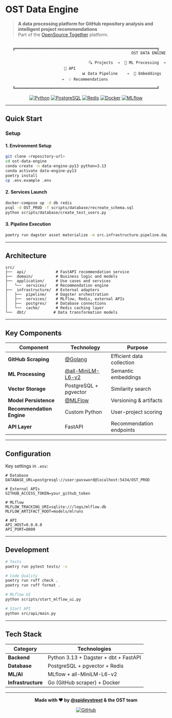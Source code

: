 # OST Data Engine

> **A data processing platform for GitHub repository analysis and intelligent project recommendations**  
> Part of the [OpenSource Together](https://github.com/opensource-together) platform.

<div align="center">

```ascii
                             ╔══════════════════════════════════════════════════════════════╗
                                                       OST DATA ENGINE                           
                                                                                           
                                    🔍 Projects  →  🧠 ML Processing  →  🎯 API              
                               📊 Data Pipeline    →  🔄 Embeddings    →  💡 Recommendations 
                             ╚══════════════════════════════════════════════════════════════╝
```

[![Python](https://img.shields.io/badge/Python-3.13+-blue.svg)](https://python.org) [![PostgreSQL](https://img.shields.io/badge/PostgreSQL-15+-green.svg)](https://postgresql.org) [![Redis](https://img.shields.io/badge/Redis-6+-red.svg)](https://redis.io) [![Docker](https://img.shields.io/badge/Docker-Ready-blue.svg)](https://docker.com) [![MLflow](https://img.shields.io/badge/MLflow-Enabled-orange.svg)](https://mlflow.org)

</div>

---

## Quick Start

### Setup

#### 1. **Environment Setup**
```bash
git clone <repository-url>
cd ost-data-engine
conda create -n data-engine-py13 python=3.13
conda activate data-engine-py13
poetry install
cp .env.example .env
```

#### 2. **Services Launch**
```bash
docker-compose up -d db redis
psql -d OST_PROD -f scripts/database/recreate_schema.sql
python scripts/database/create_test_users.py
```

#### 3. **Pipeline Execution**
```bash
poetry run dagster asset materialize -m src.infrastructure.pipeline.dagster.definitions --select training_data_pipeline
```

---

## Architecture

```
src/
├──  api/             # FastAPI recommendation service
├──  domain/          # Business logic and models
├──  application/     # Use cases and services
│   └──  services/    # Recommendation engine
├──  infrastructure/  # External adapters
│   ├──  pipeline/    # Dagster orchestration
│   ├──  services/    # MLflow, Redis, external APIs
│   ├──  postgres/    # Database connections
│   └──  cache/       # Redis caching layer
└──  dbt/            # Data transformation models
```

---

## Key Components

| Component | Technology | Purpose |
|-----------|------------|---------|
| **GitHub Scraping** | [@Golang](https://github.com/golang/go) | Efficient data collection |
| **ML Processing** | [@all-MiniLM-L6-v2](https://huggingface.co/sentence-transformers/all-MiniLM-L6-v2) | Semantic embeddings |
| **Vector Storage** | PostgreSQL + pgvector | Similarity search |
| **Model Persistence** | [@MLFlow](https://github.com/mlflow/mlflow) | Versioning & artifacts |
| **Recommendation Engine** | Custom Python | User-project scoring |
| **API Layer** | FastAPI | Recommendation endpoints |

---

## Configuration

Key settings in `.env`:

```env
# Database
DATABASE_URL=postgresql://user:password@localhost:5434/OST_PROD

# External APIs
GITHUB_ACCESS_TOKEN=your_github_token

# MLflow
MLFLOW_TRACKING_URI=sqlite:///logs/mlflow.db
MLFLOW_ARTIFACT_ROOT=models/mlruns

# API
API_HOST=0.0.0.0
API_PORT=8000
```

---

## Development

```bash
# Tests
poetry run pytest tests/ -v

# Code Quality
poetry run ruff check .
poetry run ruff format .

# MLflow UI
python scripts/start_mlflow_ui.py

# Start API
python src/api/main.py
```

---

## Tech Stack

<div align="center">

| Category | Technologies |
|----------|-------------|
| **Backend** | Python 3.13 + Dagster + dbt + FastAPI |
| **Database** | PostgreSQL + pgvector + Redis |
| **ML/AI** | MLflow + all-MiniLM-L6-v2 |
| **Infrastructure** | Go (GitHub scraper) + Docker |

</div>

---

<div align="center">

**Made with ❤️ by [@spideystreet](https://github.com/spideystreet) & the OST team**

[![GitHub](https://img.shields.io/badge/GitHub-OpenSource%20Together-black.svg)](https://github.com/opensource-together)

</div>
